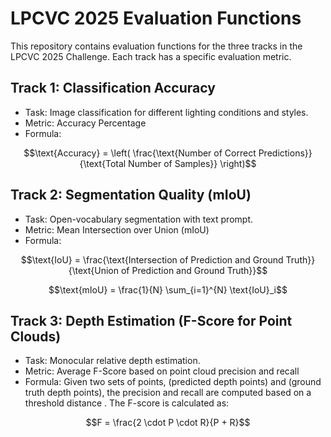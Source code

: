 # LPCVC 2025 Evaluation Functions
This repository contains evaluation functions for the three tracks in the LPCVC 2025 Challenge. Each track has a specific evaluation metric.

## Track 1: Classification Accuracy
- Task: Image classification for different lighting conditions and styles.
- Metric: Accuracy Percentage
- Formula: 

$$\text{Accuracy} = \left( \frac{\text{Number of Correct Predictions}}{\text{Total Number of Samples}} \right)$$

## Track 2: Segmentation Quality (mIoU)
- Task: Open-vocabulary segmentation with text prompt.
- Metric: Mean Intersection over Union (mIoU)
- Formula:

$$\text{IoU} = \frac{\text{Intersection of Prediction and Ground Truth}}{\text{Union of Prediction and Ground Truth}}$$

$$\text{mIoU} = \frac{1}{N} \sum_{i=1}^{N} \text{IoU}_i$$

## Track 3: Depth Estimation (F-Score for Point Clouds)
- Task: Monocular relative depth estimation.
- Metric: Average F-Score based on point cloud precision and recall
- Formula: Given two sets of points,  (predicted depth points) and  (ground truth depth points), the precision  and recall  are computed based on a threshold distance . The F-score is calculated as:

$$F = \frac{2 \cdot P \cdot R}{P + R}$$

